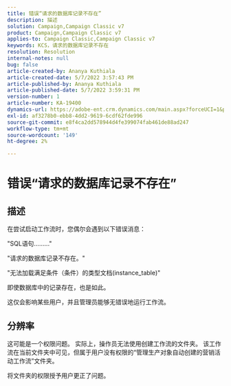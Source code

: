 ```yaml
---
title: 错误“请求的数据库记录不存在”
description: 描述
solution: Campaign,Campaign Classic v7
product: Campaign,Campaign Classic v7
applies-to: Campaign Classic,Campaign Classic v7
keywords: KCS，请求的数据库记录不存在
resolution: Resolution
internal-notes: null
bug: false
article-created-by: Ananya Kuthiala
article-created-date: 5/7/2022 3:57:43 PM
article-published-by: Ananya Kuthiala
article-published-date: 5/7/2022 3:59:31 PM
version-number: 1
article-number: KA-19400
dynamics-url: https://adobe-ent.crm.dynamics.com/main.aspx?forceUCI=1&pagetype=entityrecord&etn=knowledgearticle&id=caa7bd67-1ece-ec11-a7b5-0022480a8e40
exl-id: af3278b0-ebb8-4dd2-9619-6cdf62fde996
source-git-commit: e8f4ca2dd578944d4fe399074fab461de88ad247
workflow-type: tm+mt
source-wordcount: '149'
ht-degree: 2%

---
```


# 错误“请求的数据库记录不存在”

## 描述


在尝试启动工作流时，您偶尔会遇到以下错误消息：

&quot;SQL语句……...&quot;

&quot;请求的数据库记录不存在。&quot;

&quot;无法加载满足条件（条件）的类型文档(instance_table)&quot;

即使数据库中的记录存在，也是如此。

这仅会影响某些用户，并且管理员能够无错误地运行工作流。


## 分辨率


这可能是一个权限问题。 实际上，操作员无法使用创建工作流的文件夹。 该工作流在当前文件夹中可见，但属于用户没有权限的“管理生产对象自动创建的营销活动工作流”文件夹。

将文件夹的权限授予用户更正了问题。
